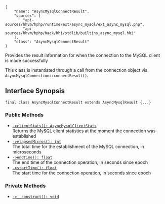 ``` yamlmeta
{
    "name": "AsyncMysqlConnectResult",
    "sources": [
        "api-sources/hhvm/hphp/runtime/ext/async_mysql/ext_async_mysql.php",
        "api-sources/hhvm/hphp/hack/hhi/stdlib/builtins_async_mysql.hhi"
    ],
    "class": "AsyncMysqlConnectResult"
}
```




Provides the result information for when the connection to the MySQL
client is made successfully




This class is instantiated through a call from the connection object
via ` AsyncMysqlConnection::connectResult() `.




## Interface Synopsis




``` Hack
final class AsyncMysqlConnectResult extends AsyncMysqlResult {...}
```




### Public Methods




+ [` ->clientStats(): AsyncMysqlClientStats `](</hack/reference/class/AsyncMysqlConnectResult/clientStats/>)\
  Returns the MySQL client statistics at the moment the connection was
  established
+ [` ->elapsedMicros(): int `](</hack/reference/class/AsyncMysqlConnectResult/elapsedMicros/>)\
  The total time for the establishment of the MySQL connection,
  in microseconds
+ [` ->endTime(): float `](</hack/reference/class/AsyncMysqlConnectResult/endTime/>)\
  The end time of the connection operation, in seconds since epoch
+ [` ->startTime(): float `](</hack/reference/class/AsyncMysqlConnectResult/startTime/>)\
  The start time for the connection operation, in seconds since epoch







### Private Methods




* [` ->__construct(): void `](</hack/reference/class/AsyncMysqlConnectResult/__construct/>)
<!-- HHAPIDOC -->
